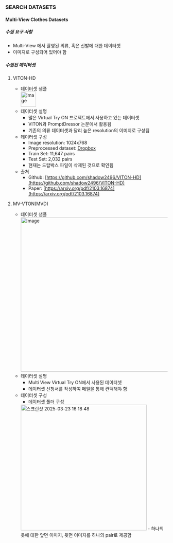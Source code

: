 ### SEARCH DATASETS  

#### Multi-View Clothes Datasets  
##### 수집 요구 사항  
- Multi-View 에서 촬영된 의류, 혹은 신발에 대한 데이터셋  
- 이미지로 구성되어 있어야 함

##### 수집된 데이터셋  
1. VITON-HD
   - 데이터셋 샘플  
     <img width="47" alt="image" src="https://github.com/user-attachments/assets/32aca383-b60a-410d-89a1-73d59ede409d" />
   - 데이터셋 설명
     - 많은 Virtual Try ON 프로젝트에서 사용하고 있는 데이터셋
     - VITON과 PromptDressor 논문에서 활용됨
     - 기존의 의류 데이터셋과 달리 높은 resolution의 이미지로 구성됨
   - 데이터셋 구성
     - Image resolution: 1024x768
     - Preprocessed dataset: [Dropbox](https://www.dropbox.com/s/10bfat0kg4si1bu/zalando-hd-resized.zip?dl=0)
     - Train Set: 11,647 pairs
     - Test Set: 2,032 pairs
     - 현재는 드랍박스 파일이 삭제된 것으로 확인됨
   - 출처
     - Github: [https://github.com/shadow2496/VITON-HD](https://github.com/shadow2496/VITON-HD)
     - Paper: [https://arxiv.org/pdf/2103.16874](https://arxiv.org/pdf/2103.16874)
  
2. MV-VTON(MVD)
   - 데이터셋 샘플  
     <img width="480" alt="image" src="https://github.com/user-attachments/assets/762e2ade-9053-4e34-a918-715e7da1b23b" />
   - 데이터셋 설명
     - Multi View Virtual Try ON에서 사용된 데이터셋
     - 데이터셋 신청서를 작성하여 메일을 통해 컨택해야 함
   - 데이터셋 구성  
     - 데이터셋 폴더 구성  
   	 <img width="391" alt="스크린샷 2025-03-23 16 18 48" src="https://github.com/user-attachments/assets/c7355fba-0ef0-432c-8a36-27af3bfb40ae" />  
     - 하나의 옷에 대한 앞면 이미지, 뒷면 이미지를 하나의 pair로 제공함
